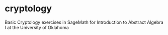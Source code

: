 # cryptology
Basic Cryptology exercises in SageMath for Introduction to Abstract Algebra I at the University of Oklahoma
